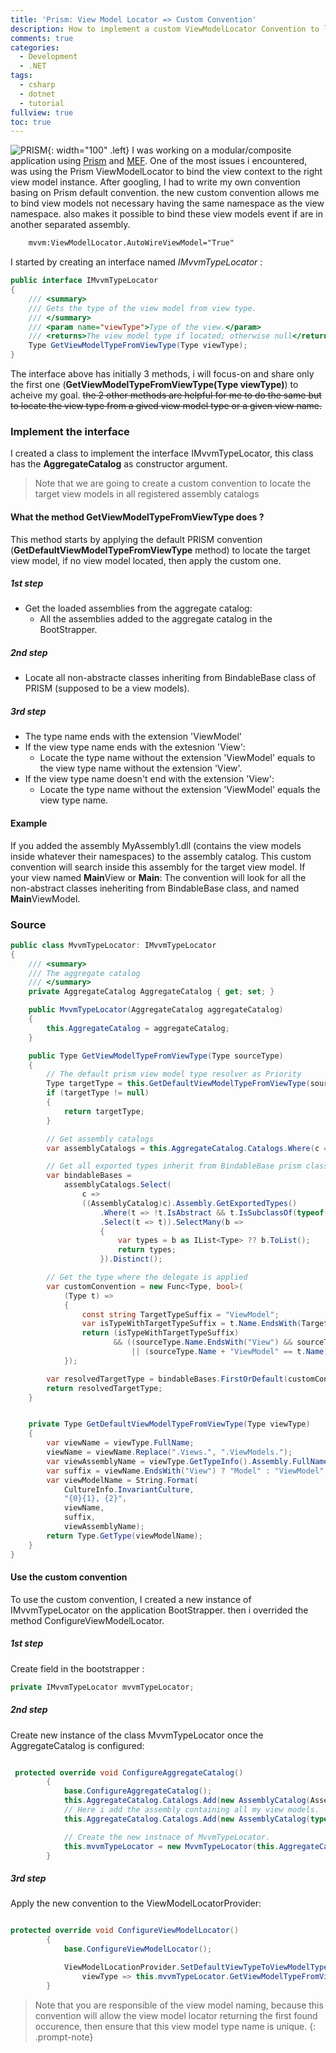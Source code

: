```yaml
---
title: 'Prism: View Model Locator => Custom Convention'
description: How to implement a custom ViewModelLocator Convention to load view models from other separated assemblies without having the same namespace
comments: true
categories:
  - Development
  - .NET
tags:
  - csharp
  - dotnet
  - tutorial
fullview: true
toc: true
---
```


![PRISM](https://avatars3.githubusercontent.com/u/10503161?v=3){: width="100" .left} I was working on a modular/composite application using [Prism][1] and [MEF][2].
One of the most issues i encountered, was using the Prism ViewModelLocator to bind the view context to the right view model instance.
After googling, I had to write my own convention basing on Prism default convention. the new custom convention allows me to bind view models not necessary having the same namespace as the view namespace. also makes it possible to bind these view models event if are in another separated assembly.

```xml
	mvvm:ViewModelLocator.AutoWireViewModel="True"
```


I started by creating an interface named *IMvvmTypeLocator* :

```csharp
public interface IMvvmTypeLocator
{
	/// <summary>
	/// Gets the type of the view model from view type.
	/// </summary>
	/// <param name="viewType">Type of the view.</param>
	/// <returns>The view model type if located; otherwise null</returns>
	Type GetViewModelTypeFromViewType(Type viewType);
}
```

The interface above has initially 3 methods, i will focus-on and share only the first one (**GetViewModelTypeFromViewType(Type viewType)**) to acheive my goal. <del>the 2 other methods are helpful for me to do the same but to locate the view type from a gived view model type or a given view name.</del>

### Implement the interface

I created a class to implement the interface IMvvmTypeLocator, this class has the **AggregateCatalog** as constructor argument.
> Note that we are going to create a custom convention to locate the target view models in all registered assembly catalogs

#### What the method GetViewModelTypeFromViewType does ?
This method starts by applying the default PRISM convention (**GetDefaultViewModelTypeFromViewType** method) to locate the target view model, if no view model located, then apply the custom one.

##### 1st step
+ Get the loaded assemblies from the aggregate catalog:
    + All the assemblies added to the aggregate catalog in the BootStrapper.

##### 2nd step
+ Locate all non-abstracte classes inheriting from BindableBase class of PRISM (supposed to be a view models).

##### 3rd step
+ The type name ends with the extension 'ViewModel'
+ If the view type name ends with the extesnion 'View':
    + Locate the type name without the extension 'ViewModel' equals to the view type name without the extension 'View'.
+ If the view type name doesn't end with the extension 'View':
    + Locate the type name without the extension 'ViewModel' equals the view type name.

#### Example
If you added the assembly MyAssembly1.dll (contains the view models inside whatever their namespaces) to the assembly catalog. This custom convention will search inside this assembly for the target view model.
If your view named **Main**View or **Main**:
The convention will look for all the non-abstract classes ineheriting from BindableBase class, and named **Main**ViewModel.

### Source

```csharp
public class MvvmTypeLocator: IMvvmTypeLocator
{
	/// <summary>
	/// The aggregate catalog
	/// </summary>
	private AggregateCatalog AggregateCatalog { get; set; }

	public MvvmTypeLocator(AggregateCatalog aggregateCatalog)
	{
		this.AggregateCatalog = aggregateCatalog;
	}

	public Type GetViewModelTypeFromViewType(Type sourceType)
	{
		// The default prism view model type resolver as Priority
		Type targetType = this.GetDefaultViewModelTypeFromViewType(sourceType);
		if (targetType != null)
		{
			return targetType;
		}

		// Get assembly catalogs
		var assemblyCatalogs = this.AggregateCatalog.Catalogs.Where(c => c is AssemblyCatalog);

		// Get all exported types inherit from BindableBase prism class
		var bindableBases =
			assemblyCatalogs.Select(
				c =>
				((AssemblyCatalog)c).Assembly.GetExportedTypes()
					.Where(t => !t.IsAbstract && t.IsSubclassOf(typeof(BindableBase)))
					.Select(t => t)).SelectMany(b =>
					{
						var types = b as IList<Type> ?? b.ToList();
						return types;
					}).Distinct();

		// Get the type where the delegate is applied
		var customConvention = new Func<Type, bool>(
			(Type t) =>
			{
				const string TargetTypeSuffix = "ViewModel";
				var isTypeWithTargetTypeSuffix = t.Name.EndsWith(TargetTypeSuffix);
				return (isTypeWithTargetTypeSuffix)
					   && ((sourceType.Name.EndsWith("View") && sourceType.Name + "Model" == t.Name)
						   || (sourceType.Name + "ViewModel" == t.Name));
			});

		var resolvedTargetType = bindableBases.FirstOrDefault(customConvention);
		return resolvedTargetType;
	}


	private Type GetDefaultViewModelTypeFromViewType(Type viewType)
	{
		var viewName = viewType.FullName;
		viewName = viewName.Replace(".Views.", ".ViewModels.");
		var viewAssemblyName = viewType.GetTypeInfo().Assembly.FullName;
		var suffix = viewName.EndsWith("View") ? "Model" : "ViewModel";
		var viewModelName = String.Format(
			CultureInfo.InvariantCulture,
			"{0}{1}, {2}",
			viewName,
			suffix,
			viewAssemblyName);
		return Type.GetType(viewModelName);
	}
}

```

#### Use the custom convention

To use the custom convention, I created a new instance of IMvvmTypeLocator on the application BootStrapper. then i overrided the method ConfigureViewModelLocator.

##### 1st step
Create field in the bootstrapper :

```csharp
private IMvvmTypeLocator mvvmTypeLocator;
```

##### 2nd step
Create new instance of the class MvvmTypeLocator once the AggregateCatalog is configured:

```csharp

 protected override void ConfigureAggregateCatalog()
        {
            base.ConfigureAggregateCatalog();
            this.AggregateCatalog.Catalogs.Add(new AssemblyCatalog(Assembly.GetExecutingAssembly()));
			// Here i add the assembly containing all my view models.
            this.AggregateCatalog.Catalogs.Add(new AssemblyCatalog(typeof(MainViewModel).Assembly));

			// Create the new instnace of MvvmTypeLocator.
            this.mvvmTypeLocator = new MvvmTypeLocator(this.AggregateCatalog);
        }
```

##### 3rd step

Apply the new convention to the ViewModelLocatorProvider:

```csharp

protected override void ConfigureViewModelLocator()
        {
            base.ConfigureViewModelLocator();

            ViewModelLocationProvider.SetDefaultViewTypeToViewModelTypeResolver(
                viewType => this.mvvmTypeLocator.GetViewModelTypeFromViewType(viewType));
        }

```


> Note that you are responsible of the view model naming, because this convention will allow the view model locator returning the first found occurence, then ensure that this view model type name is unique.
{: .prompt-note}


[1]: https://github.com/PrismLibrary/Prism
[2]: https://msdn.microsoft.com/en-us/library/dd460648(v=vs.110).aspx
